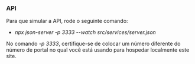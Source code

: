 ### API
Para que simular a API, rode o seguinte comando:
- _npx json-server -p 3333 --watch src/services/server.json_

No comando _-p 3333_, certifique-se de colocar um número diferente do número de portal no qual você está usando para hospedar localmente este site.
